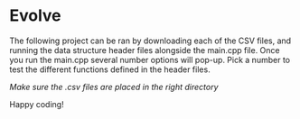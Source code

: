 # Evolve
The following project can be ran by downloading each of the CSV files, and running the data structure header files alongside the main.cpp file. 
Once you run the main.cpp several number options will pop-up. Pick a number to test the different functions defined in the header files.

*Make sure the .csv files are placed in the right directory*

Happy coding!
